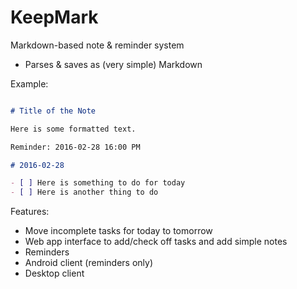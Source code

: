 # KeepMark

Markdown-based note & reminder system

- Parses & saves as (very simple) Markdown

Example:

```markdown

# Title of the Note

Here is some formatted text.

Reminder: 2016-02-28 16:00 PM

# 2016-02-28

- [ ] Here is something to do for today
- [ ] Here is another thing to do
```

Features:

- Move incomplete tasks for today to tomorrow
- Web app interface to add/check off tasks and add simple notes
- Reminders
- Android client (reminders only)
- Desktop client
